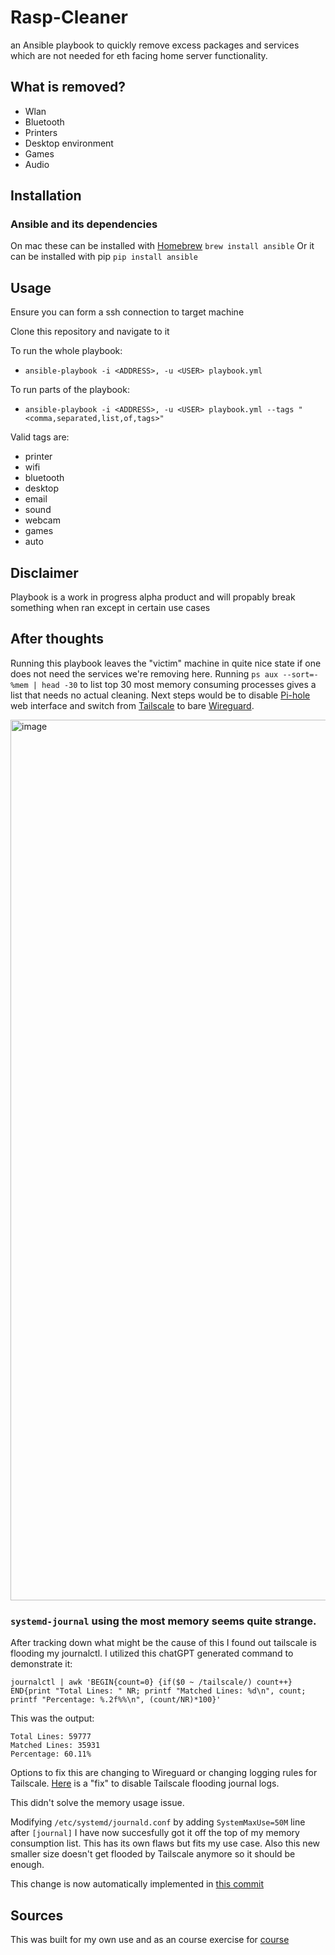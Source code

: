 # Rasp-Cleaner

an Ansible playbook to quickly remove excess packages and services which are not needed for
eth facing home server functionality.

## What is removed?
- Wlan
- Bluetooth
- Printers
- Desktop environment
- Games
- Audio

## Installation

### Ansible and its dependencies

On mac these can be installed with [Homebrew](https://brew.sh/) `brew install ansible`
Or it can be installed with pip `pip install ansible`

## Usage

Ensure you can form a ssh connection to target machine

Clone this repository and navigate to it

To run the whole playbook:
- `ansible-playbook -i <ADDRESS>, -u <USER> playbook.yml`

To run parts of the playbook:
- `ansible-playbook -i <ADDRESS>, -u <USER> playbook.yml --tags "<comma,separated,list,of,tags>"`

Valid tags are:
- printer
- wifi
- bluetooth
- desktop
- email
- sound
- webcam
- games
- auto

## Disclaimer

Playbook is a work in progress alpha product and will propably break something when ran except in certain use cases

## After thoughts 

Running this playbook leaves the "victim" machine in quite nice state if one does not need the services we're removing here.
Running `ps aux --sort=-%mem | head -30` to list top 30 most memory consuming processes gives a list that needs no actual cleaning.
Next steps would be to disable [Pi-hole](https://pi-hole.net/) web interface and switch from [Tailscale](https://tailscale.com/) to bare [Wireguard](https://www.wireguard.com/).
 
<img width="1409" alt="image" src="https://github.com/RAV64/Rasp-Cleaner/assets/73443709/72a6ee2c-5d13-409d-8550-ea4602c9a925">

### `systemd-journal` using the most memory seems quite strange.

After tracking down what might be the cause of this I found out tailscale is flooding my journalctl. I utilized this chatGPT generated command to demonstrate it:

`journalctl | awk 'BEGIN{count=0} {if($0 ~ /tailscale/) count++} END{print "Total Lines: " NR; printf "Matched Lines: %d\n", count; printf "Percentage: %.2f%%\n", (count/NR)*100}'`

This was the output:

```
Total Lines: 59777
Matched Lines: 35931
Percentage: 60.11%
```

Options to fix this are changing to Wireguard or changing logging rules for Tailscale. [Here](https://github.com/tailscale/tailscale/issues/1548#issuecomment-1031152941) is a "fix" to disable Tailscale flooding journal logs.

This didn't solve the memory usage issue. 

Modifying `/etc/systemd/journald.conf` by adding `SystemMaxUse=50M` line after `[journal]` I have now succesfully got it off the top of my memory consumption list.
This has its own flaws but fits my use case. Also this new smaller size doesn't get flooded by Tailscale anymore so it should be enough.

This change is now automatically implemented in [this commit](https://github.com/RAV64/Rasp-Cleaner/commit/b4ef0675dbc65dbdf5564715d5a6649363e5d5fc)

## Sources

This was built for my own use and as an course exercise for [course](https://terokarvinen.com/2023/palvelinten-hallinta-2023-kevat/)
